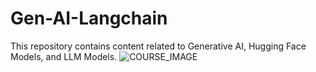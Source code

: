 # Gen-AI-Langchain
This repository contains content related to Generative AI, Hugging Face Models, and LLM Models.
![COURSE_IMAGE](https://github.com/Shankar297/Gen-AI-Langchain/assets/76767335/4ed73c50-9df7-4b21-8155-c41a91e60dfb)
